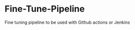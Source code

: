 # Fine-Tune-Pipeline
Fine tuning pipeline to be used with Github actions or Jenkins
















